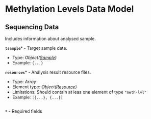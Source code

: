 # Methylation Levels Data Model

## Sequencing Data
Includes information about analysed sample.

**`tsample`*** - Target sample data. 
- Type: _Object([Sample](api-models-sample.md))_
- Example: `{...}`

**`resources`*** - Analysis result resource files.
- Type: _Array_
- Element type: _Object([Resource](api-models-resource.md))_
- Limitations: Should contain at leas one element of type `"meth-lvl"`
- Example: `[{...}, {...}]`

##
**`*`** - Required fields
